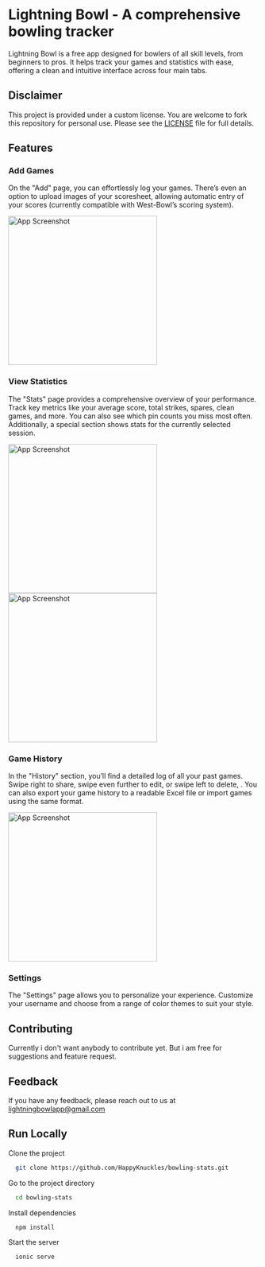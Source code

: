 # Lightning Bowl - A comprehensive bowling tracker

Lightning Bowl is a free app designed for bowlers of all skill levels, from beginners to pros. It helps track your games and statistics with ease, offering a clean and intuitive interface across four main tabs.

## Disclaimer

This project is provided under a custom license. You are welcome to fork this repository for personal use. Please see the [LICENSE](LICENSE) file for full details.

## Features

### Add Games

On the "Add" page, you can effortlessly log your games. There’s even an option to upload images of your scoresheet, allowing automatic entry of your scores (currently compatible with West-Bowl’s scoring system).

<img src="src/assets/screenshots/start.png" alt="App Screenshot" width="300"/>

### View Statistics

The "Stats" page provides a comprehensive overview of your performance. Track key metrics like your average score, total strikes, spares, clean games, and more. You can also see which pin counts you miss most often. Additionally, a special section shows stats for the currently selected session.

<img src="src/assets/screenshots/stats.png" alt="App Screenshot" width="300"/> <img src="src/assets/screenshots/stats2.png" alt="App Screenshot" width="300"/>

### Game History

In the "History" section, you’ll find a detailed log of all your past games. Swipe right to share, swipe even further to edit, or swipe left to delete, . You can also export your game history to a readable Excel file or import games using the same format.

<img src="src/assets/screenshots/history.png" alt="App Screenshot" width="300"/>

### Settings

The "Settings" page allows you to personalize your experience. Customize your username and choose from a range of color themes to suit your style.

## Contributing

Currently i don't want anybody to contribute yet. But i am free for suggestions and feature request.

## Feedback

If you have any feedback, please reach out to us at lightningbowlapp@gmail.com

## Run Locally

Clone the project

```bash
  git clone https://github.com/HappyKnuckles/bowling-stats.git
```

Go to the project directory

```bash
  cd bowling-stats
```

Install dependencies

```bash
  npm install
```

Start the server

```bash
  ionic serve
```
